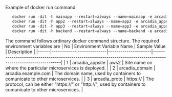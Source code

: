 Example of docker run command 
```python
   docker run -dit -h mainapp --restart=always --name=mainapp -e arcadia_appsite="aws2" -e arcadia_proto="https://" -e arcadia_domain="arcadia.example.com" -p 80:80 doddywid/arcadia-mainapp:v3
   docker run -dit -h app2 --restart=always --name=app2 -e arcadia_appsite="aws2" -e arcadia_proto="https://" -e arcadia_domain="arcadia.example.com" -p 81:80 doddywid/arcadia-app2:v3
   docker run -dit -h app3 --restart=always --name=app3 -e arcadia_appsite="aws2" -e arcadia_proto="https://" -e arcadia_domain="arcadia.example.com" -p 82:80 doddywid/arcadia-app3:v3
   docker run -dit -h backend --restart=always --name=backend -e arcadia_appsite="aws2" -e arcadia_proto="https://" -e arcadia_domain="arcadia.example.com" -p 83:80 doddywid/arcadia-backend:v3
```

The command follows ordinary docker command structure.
The required environment variables are
|  No  | Environment Variable Name | Sample Value        | Description                                                                                                   |
|------|------------:--------------|---------------------|---------------------------------------------------------------------------------------------------------------|
|  1   | arcadia_appsite           | aws2                | Site name on where the particular microservices is deployed.                                                  |
|  2   | arcadia_domain            | arcadia.example.com | The domain name, used by containers to comunicate to other microservices.                                     |
|  3   | arcadia_proto             | https://            | The protocol, can be either "https://" or "http://", used by containers to comunicate to other microservices. |

